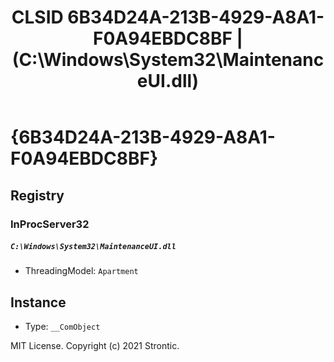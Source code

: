 ﻿---
title: "CLSID 6B34D24A-213B-4929-A8A1-F0A94EBDC8BF | (C:\\Windows\\System32\\MaintenanceUI.dll)"
excerpt: What is COM-Object CLSID 6B34D24A-213B-4929-A8A1-F0A94EBDC8BF?
---

# {6B34D24A-213B-4929-A8A1-F0A94EBDC8BF}


## Registry


### InProcServer32

##### `C:\Windows\System32\MaintenanceUI.dll`
* ThreadingModel: `Apartment`

## Instance

* Type: `__ComObject`

MIT License. Copyright (c) 2021 Strontic.


